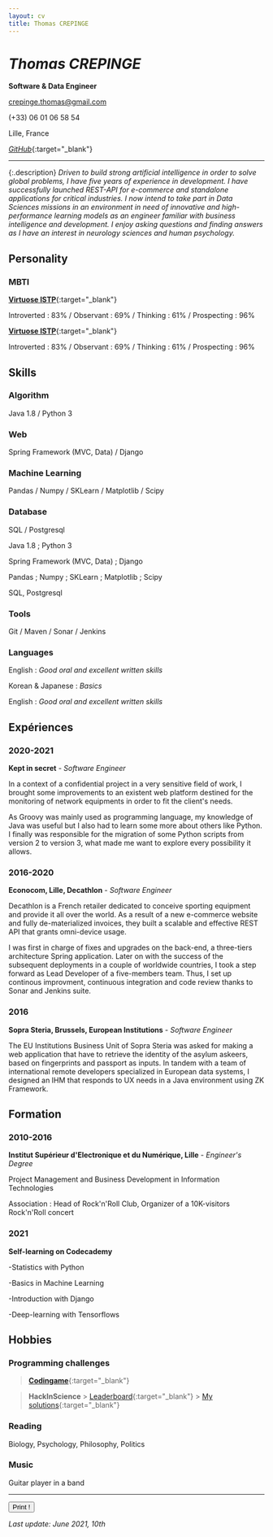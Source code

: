 ```yaml
---
layout: cv
title: Thomas CREPINGE
---
```

# *Thomas CREPINGE*

**Software & Data Engineer**

[crepinge.thomas@gmail.com](mailto:crepinge.thomas@gmail.com)

(+33) 06 01 06 58 54

Lille, France

[*GitHub*](https://github.com/ThomasCREPINGE){:target="_blank"}

---

{:.description}
*Driven to build strong artificial intelligence in order to solve global problems, I have five years of experience in development.
I have successfully launched REST-API for e-commerce and standalone applications for critical industries. 
I now intend to take part in Data Sciences missions in an environment in need of innovative and high-performance learning models as an engineer familiar with business intelligence and development.
I enjoy asking questions and finding answers as I have an interest in neurology sciences and human psychology.*

## Personality

### MBTI

<div class="screen" markdown="1">

[**Virtuose ISTP**](https://www.16personalities.com/istps-at-work){:target="_blank"}

Introverted : 83% / Observant : 69% / Thinking : 61% / Prospecting : 96%

<!--
Introverted <progress max="100" value="83"></progress>

Observant <progress max="100" value="69"></progress>

Thinking <progress max="100" value="61"></progress>

Prospecting <progress max="100" value="58"></progress>
-->

</div>

<div class="print" markdown="1">

[**Virtuose ISTP**](https://www.16personalities.com/istps-at-work){:target="_blank"}

Introverted : 83% / Observant : 69% / Thinking : 61% / Prospecting : 96%

</div>

## Skills

### Algorithm 

Java 1.8 / Python 3

### Web 

Spring Framework (MVC, Data) / Django

### Machine Learning 

Pandas / Numpy / SKLearn / Matplotlib / Scipy

### Database

SQL / Postgresql

<div class="print" markdown="1">

Java 1.8 ; Python 3

Spring Framework (MVC, Data) ; Django

Pandas ; Numpy ; SKLearn ; Matplotlib ; Scipy

SQL, Postgresql

</div>

### Tools

Git / Maven / Sonar / Jenkins

### Languages

<div class="screen" markdown="1">

English : *Good oral and excellent written skills* 

Korean & Japanese : *Basics*

</div>

<div class="print" markdown="1">

English : *Good oral and excellent written skills*

</div>

## Expériences

### 2020-2021
**Kept in secret** - *Software Engineer*

In a context of a confidential project in a very sensitive field of work, I brought some improvements to an existent web platform destined for the monitoring of network equipments in order to fit the client's needs.

As Groovy was mainly used as programming language, my knowledge of Java was useful but I also had to learn some more about others like Python.
I finally was responsible for the migration of some Python scripts from version 2 to version 3, what made me want to explore every possibility it allows.


### 2016-2020
**Econocom, Lille, Decathlon** - *Software Engineer*

Decathlon is a French retailer dedicated to conceive sporting equipment and provide it all over the world.
As a result of a new e-commerce website and fully de-materialized invoices, they built a scalable and effective REST API that grants omni-device usage.

I was first in charge of fixes and upgrades on the back-end, a three-tiers architecture Spring application.
Later on with the success of the subsequent deployments in a couple of worldwide countries, I took a step forward as Lead Developer of a five-members team.
Thus, I set up continous improvment, continuous integration and code review thanks to Sonar and Jenkins suite.


### 2016
**Sopra Steria, Brussels, European Institutions** - *Software Engineer*

The EU Institutions Business Unit of Sopra Steria was asked for making a web application that have to retrieve the identity of the asylum askeers, based on fingerprints and passport as inputs.
In tandem with a team of international remote developers specialized in European data systems, I designed an IHM that responds to UX needs in a Java environment using ZK Framework.

## Formation

### 2010-2016
**Institut Supérieur d'Electronique et du Numérique, Lille** - *Engineer's Degree*

Project Management and Business Development in Information Technologies

Association : Head of Rock'n'Roll Club, Organizer of a 10K-visitors Rock'n'Roll concert

### 2021
**Self-learning on Codecademy**

-Statistics with Python

-Basics in Machine Learning

-Introduction with Django

-Deep-learning with Tensorflows

## Hobbies

### Programming challenges

 > [**Codingame**](https://www.codingame.com/start){:target="_blank"}

 > **HackInScience**
	>  [Leaderboard](https://www.hackinscience.org/leaderboard/){:target="_blank"}
	>  [My solutions](https://github.com/ThomasCREPINGE/hackinsciencesprojects){:target="_blank"}

### Reading
Biology, Psychology, Philosophy, Politics

### Music
Guitar player in a band

<div class="screen" markdown="1">

---

<button id="bt-print" onclick="window.print();">Print !</button>

*Last update: June 2021, 10th*

</div>
